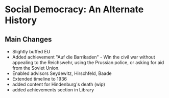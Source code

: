 # Social Democracy: An Alternate History

## Main Changes

- Slightly buffed EU
- Added achievement "Auf die Barrikaden" - Win the civil war without appealing to the Reichswehr, using the Prussian police, or asking for aid from the Soviet Union.
- Enabled advisors Seydewitz, Hirschfeld, Baade
- Extended timeline to 1936
- added content for Hindenburg's death (wip)
- added achievements section in Library

